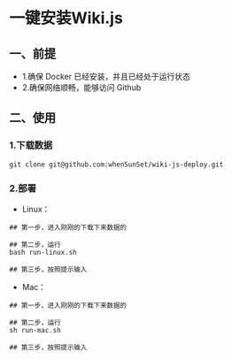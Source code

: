 # 一键安装Wiki.js

## 一、前提

- 1.确保 Docker 已经安装，并且已经处于运行状态
- 2.确保网络顺畅，能够访问 Github


## 二、使用

### 1.下载数据

`git clone git@github.com:whenSunSet/wiki-js-deploy.git`

### 2.部署

- Linux：
```shell
## 第一步，进入刚刚的下载下来数据的

## 第二步，运行
bash run-linux.sh

## 第三步，按照提示输入
```
- Mac：

```shell
## 第一步，进入刚刚的下载下来数据的

## 第二步，运行
sh run-mac.sh

## 第三步，按照提示输入
```